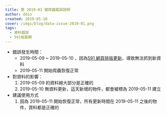 ```yaml
---
title: 第 2019-01 號爬蟲錯誤說明
author: ddio
created: 2019-05-10
cover: /imgs/blog/data-issue-2019-01.png
tags:
  - 資料錯誤
  - 591租屋網
---
```


- 錯誤發生時間：
  - 2019-05-09 ~ 2019-05-10 ，因為[591 網頁排版更新](https://github.com/g0v/tw-rental-house-data/issues/30)，導致無法抓到新資料
  - 2019-05-11 開始爬蟲恢復正常
- 對資料的影響：
  1. 2019-05-09 的資料絕大部分是正確的
  2. 2019-05-10 無資料更新，這天新增的物件，都會被標為 2019-05-11 建立
- 建議使用方式
  1. 因為 2019-05-11 開始恢復正常，所有更新時間在 2019-05-11 之後的物件，資料都是正確的

